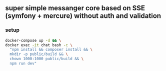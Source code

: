 ## super simple messanger core based on SSE (symfony + mercure) without auth and validation

### setup
```bash
docker-compose up -d && \
docker exec -it chat bash -c \
  "npm install && composer install && \
  mkdir -p public/build && \
  chown 1000:1000 public/build && \
  npm run dev"
```

